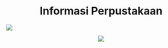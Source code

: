 <h1 align="center"> Informasi Perpustakaan </h1>
<img src="1.png">

<p align="center">
  
  <img src="https://img.shields.io/github/license/icwr-tech/absensi-siswa?color=red&style=flat-square">
  
</p>

